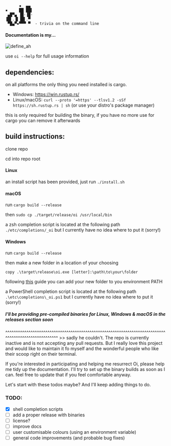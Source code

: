 ```
      ▪  ▄▄ 
▪     ██ ██▌
 ▄█▀▄ ▐█·▐█·
▐█▌.▐▌▐█▌.▀ 
 ▀█▄▀▪▀▀▀ ▀  - trivia on the command line
```
#### Documentation is my...

![define_ah](https://user-images.githubusercontent.com/53883649/146692265-ec042204-7cbd-4918-89fa-10d47d1bf621.jpg)

use ```oi --help``` for full usage information

## dependencies:

on all platforms the only thing you need installed is cargo.

+ Windows: https://win.rustup.rs/
+ Linux/macOS: ```curl --proto '=https' --tlsv1.2 -sSf https://sh.rustup.rs | sh``` (or use your distro's package manager)

this is only required for building the binary, if you have no more use for cargo you can remove it afterwards

## build instructions:

clone repo

cd into repo root

#### Linux
an install script has been provided, just run ```./install.sh```

#### macOS
run ```cargo build --release```

then ```sudo cp ./target/release/oi /usr/local/bin```

a zsh completion script is located at the following path ```./etc/completions/_oi``` but I currently have no idea where to put it (sorry!)

#### Windows
run ```cargo build --release```

then make a new folder in a location of your choosing

```copy .\target\release\oi.exe [letter]:\path\to\your\folder```

following [this](https://medium.com/@kevinmarkvi/how-to-add-executables-to-your-path-in-windows-5ffa4ce61a53) guide you can add your new folder to you environment PATH

a PowerShell completion script is located at the following path ```.\etc\completions\_oi.ps1``` but I currently have no idea where to put it (sorry!)

##### I'll be providing pre-compiled binaries for Linux, Windows & macOS in the releases section soon
^^^^^^^^^^^^^^^^^^^^^^^^^^^^^^^^^^^^^^^^^^^^^^^^^^^^^^^^^^^^^^^^^^^^^^^^^^^^^^^^^^^^^^^^^^^^^^^^^^^^^ >> sadly he couldn't. The repo is currently inactive and is not accepting any pull requests. But I really love this project and would like to maintain it fo myself and the wonderful people who like their scoop right on their terminal.

If you're interested in participating and helping me resurrect Oi, please help me tidy up the documentation. I'll try to set up the binary builds as soon as I can. feel free to update that if you feel comfortable anyway.

Let's start with these todos maybe? And I'll keep adding things to do. 
### TODO:

- [x] shell completion scripts
- [ ] add a proper release with binaries
- [ ] license?
- [ ] improve docs
- [ ] user customisable colours (using an environment variable)
- [ ] general code improvements (and probable bug fixes)
